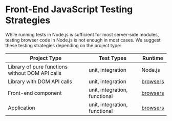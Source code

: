 # Front-End JavaScript Testing Strategies

While running tests in Node.js is sufficient for most server-side modules, testing browser code in Node.js is not enough in most cases. We suggest these testing strategies depending on the project type:

| Project Type | Test Types | Runtime |
| --- | --- | --- |
| Library of pure functions without DOM API calls | unit, integration | Node.js |
| Library with DOM API calls | unit, integration | [browsers](browsers.md) |
| Front-end component | unit, integration, functional | [browsers](browsers.md) |
| Application | unit, integration, functional | [browsers](browsers.md) |
